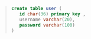 > ```sql
> create table user (
>    id char(36) primary key ,
>    username varchar(20),
>    password varchar(100)
> )
>```